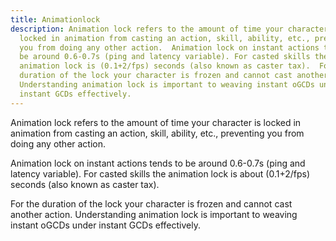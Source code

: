 ```yaml
---
title: Animationlock
description: Animation lock refers to the amount of time your character is
  locked in animation from casting an action, skill, ability, etc., preventing
  you from doing any other action.  Animation lock on instant actions tends to
  be around 0.6-0.7s (ping and latency variable). For casted skills the
  animation lock is (0.1+2/fps) seconds (also known as caster tax).  For the
  duration of the lock your character is frozen and cannot cast another action.
  Understanding animation lock is important to weaving instant oGCDs under
  instant GCDs effectively.
---
```



Animation lock refers to the amount of time your character is locked in animation from casting an action, skill, ability, etc., preventing you from doing any other action. 

Animation lock on instant actions tends to be around 0.6-0.7s (ping and latency variable). For casted skills the animation lock is about (0.1+2/fps) seconds (also known as caster tax). 

For the duration of the lock your character is frozen and cannot cast another action. Understanding animation lock is important to weaving instant oGCDs under instant GCDs effectively.
